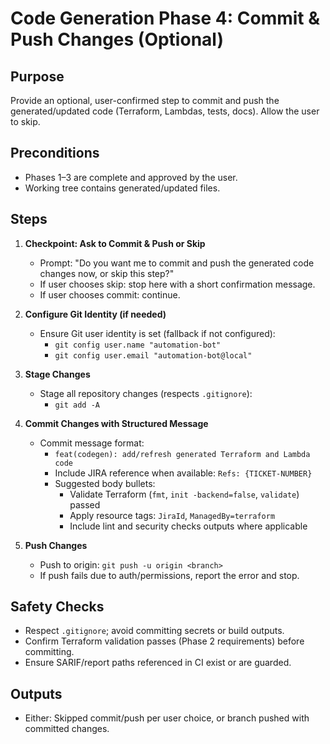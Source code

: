 # Code Generation Phase 4: Commit & Push Changes (Optional)

## Purpose

Provide an optional, user-confirmed step to commit and push the generated/updated code (Terraform, Lambdas, tests, docs). Allow the user to skip.

## Preconditions

- Phases 1–3 are complete and approved by the user.
- Working tree contains generated/updated files.

## Steps

1. **Checkpoint: Ask to Commit & Push or Skip**

   - Prompt: "Do you want me to commit and push the generated code changes now, or skip this step?"
   - If user chooses skip: stop here with a short confirmation message.
   - If user chooses commit: continue.

2. **Configure Git Identity (if needed)**

   - Ensure Git user identity is set (fallback if not configured):
     - `git config user.name "automation-bot"`
     - `git config user.email "automation-bot@local"`

3. **Stage Changes**

   - Stage all repository changes (respects `.gitignore`):
     - `git add -A`

4. **Commit Changes with Structured Message**

   - Commit message format:
     - `feat(codegen): add/refresh generated Terraform and Lambda code`
     - Include JIRA reference when available: `Refs: {TICKET-NUMBER}`
     - Suggested body bullets:
       - Validate Terraform (`fmt`, `init -backend=false`, `validate`) passed
       - Apply resource tags: `JiraId`, `ManagedBy=terraform`
       - Include lint and security checks outputs where applicable

5. **Push Changes**

   - Push to origin: `git push -u origin <branch>`
   - If push fails due to auth/permissions, report the error and stop.

## Safety Checks

- Respect `.gitignore`; avoid committing secrets or build outputs.
- Confirm Terraform validation passes (Phase 2 requirements) before committing.
- Ensure SARIF/report paths referenced in CI exist or are guarded.

## Outputs

- Either: Skipped commit/push per user choice, or branch pushed with committed changes.


